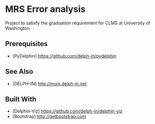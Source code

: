 # MRS Error analysis

Project to satisfy the graduation requirement for CLMS at University of Washington

## Prerequisites

* [PyDelphin] https://github.com/delph-in/pydelphin

## See Also

* [DELPH-IN] http://moin.delph-in.net

## Built With

* [Delphin-Viz] https://github.com/delph-in/delphin-viz
* [Bootstrap] http://getbootstrap.com
